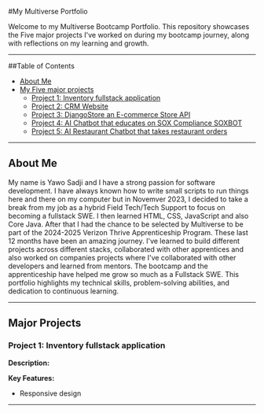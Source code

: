#My Multiverse Portfolio

Welcome to my Multiverse Bootcamp Portfolio.
This repository showcases the Five major projects I've worked on during my bootcamp journey, along with reflections on my learning and growth.

---

##Table of Contents

- [About Me](#about-me)
- [My Five major projects](#major-projects)
  - [Project 1: Inventory fullstack application](#project-1-inventory-app)
  - [Project 2: CRM Website](#project-2-crmwebsite)
  - [Project 3: DjangoStore an E-commerce Store API](#project-3-DjangoStore)
  - [Project 4: AI Chatbot that educates on SOX Compliance SOXBOT](#project-4-soxbot)
  - [Project 5: AI Restaurant Chatbot that takes restaurant orders](#project-5-restaurantchatbot)

---

## About Me

My name is Yawo Sadji and I have a strong passion for software development. I have always known how to write small scripts to run things here and there on my computer but in Novemver 2023, I decided to take a break from my job as a hybrid Field Tech/Tech Support to focus on becoming a fullstack SWE. I then learned HTML, CSS, JavaScript and also Core Java. After that I had the chance to be selected by Multiverse to be part of the 2024-2025 Verizon Thrive Apprenticeship Program. These last 12 months have been an amazing journey. I've learned to build different projects across different stacks, collaborated with other apprentices and also worked on companies projects where I've collaborated with other developers and learned from mentors. The bootcamp and the apprenticeship have helped me grow so much as a Fullstack SWE. This portfolio highlights my technical skills, problem-solving abilities, and dedication to continuous learning.

---

## Major Projects

### Project 1: Inventory fullstack application

**Description:**

**Key Features:**

- Responsive design

---
